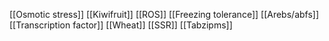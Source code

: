 [[Osmotic stress]]
[[Kiwifruit]]
[[ROS]]
[[Freezing tolerance]]
[[Arebs/abfs]]
[[Transcription factor]]
[[Wheat]]
[[SSR]]
[[Tabzipms]]

